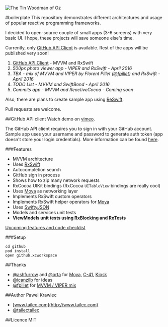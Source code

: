 
![The Tin Woodman of Oz](https://openclipart.org/image/200px/svg_to_png/184586/the-tin-woodsman.png)

#boilerplate
This repository demonstrates different architectures and usage of popular reactive programming frameworks.

I decided to open-source couple of small apps (3-6 screens) with very basic UI. I hope, these projects will save someone else's time.

Currently, only [GitHub API Client](#github-api-client) is available. Rest of the apps will be published very soon!


1. [GitHub API Client](#github-api-client) - MVVM and RxSwift
2. *500px photo viewer app - VIPER and RxSwift - April 2016*
3. *TBA - mix of MVVM and VIPER by Florent Pillet ([@fpillet](https://twitter.com/fpillet)) and RxSwift - April 2016*
4. *TODO List - MVVM and SwiftBond - April 2016*
5. *Commits app - MVVM and ReactiveCocoa - Coming soon*


Also, there are plans to create sample app using [ReSwift](https://github.com/ReSwift/ReSwift).

Pull requests are welcome.

##GitHub API client
Watch demo on [vimeo](https://vimeo.com/158834222).

The GitHub API client requires you to sign in with your GitHub account.
Sample app uses your username and password to generate auth token (app doesn't store your login credentials).
More information can be found [here](https://developer.github.com/v3/oauth_authorizations/#create-a-new-authorization).

###Features

* MVVM architecture
* Uses [RxSwift](https://github.com/ReactiveX/RxSwift)
* Autocompletion search
* GitHub sign in process
* Shows how to zip many network requests
* RxCocoa UIKit bindings (RxCocoa `UITableView` bindings are really cool)
* Uses [Moya](https://github.com/Moya/Moya) as networking layer
* Implements RxSwift custom operators
* Implements RxSwift helper operators for [Moya](https://github.com/Moya/Moya)
* Uses [SwiftyJSON](https://github.com/SwiftyJSON/SwiftyJSON)
* Models and services unit tests
* **ViewModels unit tests using [RxBlocking](https://github.com/ReactiveX/RxSwift/tree/master/RxBlocking) and [RxTests](https://github.com/ReactiveX/RxSwift/tree/master/RxTests)**


[Upcoming features and code checklist](Docs/Github-upcoming-features-and-code-checklist.md)

###Setup

```
cd github
pod install
open github.xcworkspace
```

##Thanks
* [@ashfurrow](https://twitter.com/ashfurrow) and [@orta](https://twitter.com/orta) for [Moya](https://github.com/Moya/Moya), [C-41](https://github.com/ashfurrow/C-41), [Kiosk](https://github.com/artsy/eidolon)
* [@icanzilb](https://twitter.com/icanzilb) for ideas
* [@fpillet](https://twitter.com/fpillet) for [MVVM / VIPER mix](https://slack-files.com/T051G5Y6D-F0HABHKDK-8e9141e191)

##Author
Pawel Krawiec

* [www.tailec.com](http://www.tailec.com)
* [@tailectailec](https://twitter.com/tailectailec)

##Licence
MIT
